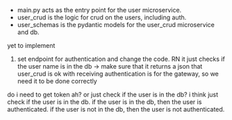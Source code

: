 
- main.py acts as the entry point for the user microservice.
- user_crud is the logic for crud on the users, including auth.
- user_schemas is the pydantic models for the user_crud microservice and db.

yet to implement
1. set endpoint for authentication and change the code. RN it just checks if the user name is in the db -> make sure that it returns a json that user_crud is ok with receiving
    authentication is for the gateway, so we need it to be done correctly

do i need to get token ah? or just check if the user is in the db? i think just check if the user is in the db. if the user is in the db, then the user is authenticated. if the user is not in the db, then the user is not authenticated.